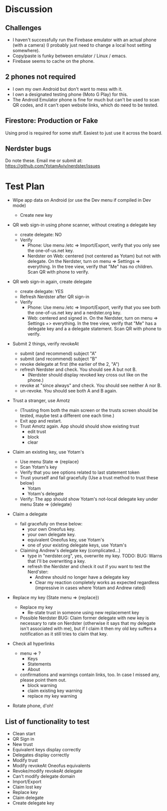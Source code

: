 # Discussion
## Challenges
- I haven't successfully run the Firebase emulator with an actual phone (with a camera) (I probably just need to change a local host setting somewhere).
- Copy/paste is funky between emulator / Linux / emacs.
- Firebase seems to cache on the phone.

## 2 phones not required
- I own my own Android but don't want to mess with it.
- I own a designated testing phone (Moto G Play) for this.
- The Android Emulator phone is fine for much but can't be used to scan QR codes, and it can't open website links, 
  which do need to be tested.

## Firestore: Production or Fake
Using prod is required for some stuff. Easiest to just use it across the board.

## Nerdster bugs
Do note these.
Email me or submit at: https://github.com/YotamAviv/nerdster/issues

# Test Plan

- Wipe app data on Android (or use the Dev menu if compiled in Dev mode)
  - Create new key

- QR web sign-in using phone scanner, without creating a delegate key
  - create delegate: NO
  - Verify
    - Phone: Use menu /etc => Import/Export, verify that you only see the one-of-us.net key.
    - Nerdster on Web: centered (not centered as Yotam) but not with delegate. On the Nerdster, turn on menu => Settings => everything. In the tree view, verify that "Me" has no children. Scan QR with phone to verify.

- QR web sign-in again, create delegate
  - create delegate: YES
  - Refresh Nerdster after QR sign-in
  - Verify
    - Phone: Use menu /etc => Import/Export, verify that you see both the one-of-us.net key and a nerdster.org key.
    - Web: centered and signed in. On the Nerdster, turn on menu => Settings +> everything. In the tree view, verify that "Me" has a delegate key and a a delegate statement.  Scan QR with phone to verify.

- Submit 2 things, verify revokeAt 
  - submit (and recommend) subject "A"
  - submit (and recommend) subject "B"
  - revoke delegate at first (the earlier of the 2, "A")
  - refresh Nerdster and check. You should see A but not B.
    - (Nerdster should display revoked key cross out like on the phone.)
  - revoke at "since always" and check. You should see neither A nor B.
  - un-revoke. You should see both A and B again.

- Trust a stranger, use Amotz
    - (Trusting from both the main screen or the trusts screen should be tested, maybe test a different one each time.)
    - Exit app and restart.
    - Trust Amotz again. App should should show existing trust
      - edit trust
      - block
      - clear

- Claim an existing key, use Yotam's
  - Use menu State => {replace}
  - Scan Yotam's key
  - Verify that you see options related to last statement token
  - Trust yourself and fail gracefully (Use a trust method to trust these below)
    - Yotam
    - Yotam's delegate
  - Verify: The app should show Yotam's not-local delegate key under menu State => {delegate}

- Claim a delegate
  - fail gracefully on these below:
    - your own Oneofus key.
    - your own delegate key.
    - equivalent Oneofus key, use Yotam's
    - one of your existing delegate keys, use Yotam's
  - Claiming Andrew's delegate key (complicated...)
    - type in "nerdster.org", yes, overwrite my key. 
      TODO: BUG: Warns that I'll be overwriting a key.
    - refresh the Nerdster and check it out if you want to test the Nerd'ster:
      - Andrew should no longer have a delegate key 
      - Clear my reaction completely works as expected regardless (impressive in cases where Yotam and Andrew rated)

- Replace my key (State menu => {replace})
  - Replace my key
    - Re-state trust in someone using new replacement key
  - Possible Nerdster BUG: Claim former delegate with new key is necessary to rate on Nerdster (otherwise it says that my delegate isn't associated with me), but if I claim it then my old key suffers a notification as it still tries to claim that key. 
  
- Check all hyperlinks
  - menu => ?
    - Keys
    - Statements
    - About
  - confirmations and warnings contain links, too. In case I missed any, please point them out.
    - block warning
    - claim existing key warning
    - replace my key warning

- Rotate phone, d'oh!

## List of functionality to test
- Clean start
- QR Sign in
- New trust
- Equivalent keys display correctly
- Delegates display correctly
- Modify trust
- Modify revokeAt Oneofus equivalents
- Revoke/modify revokeAt delegate
- Can't modify delegate domain
- Import/Export
- Claim lost key
- Replace key
- Claim delegate
- Create delegate key

